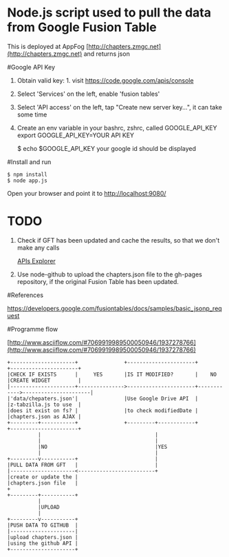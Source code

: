 # Node.js script used to pull the data from Google Fusion Table

This is deployed at AppFog [http://chapters.zmgc.net](http://chapters.zmgc.net) and returns json

#Google API Key

1. Obtain valid key: 1. visit https://code.google.com/apis/console
2. Select 'Services' on the left, enable 'fusion tables'
3. Select 'API access' on the left, tap "Create new server key...", it can take some time
4. Create an env variable in your bashrc, zshrc, called GOOGLE_API_KEY
    export GOOGLE_API_KEY=YOUR API KEY
    
    $ echo $GOOGLE_API_KEY
    your google id should be displayed

#Install and run

    $ npm install
    $ node app.js
    
Open your browser and point it to [http://localhost:9080/](http://localhost:9080/)

# TODO

1. Check if GFT has been updated and cache the results, so that we don't make any calls

    [APIs Explorer](https://developers.google.com/apis-explorer/#p/drive/v2/drive.files.get?fileId=1epTUiUlv5NQK5x4sgdy1K47ACDTpHH60hbng1qw&_h=2&)
    
2. Use node-github to upload the chapters.json file to the gh-pages repository, if the original Fusion Table has been updated.

#References

https://developers.google.com/fusiontables/docs/samples/basic_jsonp_request

#Programme flow

[http://www.asciiflow.com/#7069919989500050946/1937278766](http://www.asciiflow.com/#7069919989500050946/1937278766)

    +---------------------+               +----------------------+            +----------------------+
    |CHECK IF EXISTS      |     YES       |IS IT MODIFIED?       |    NO      |CREATE WIDGET         |
    |---------------------+--------------->----------------------+------------>----------------------|
    |'data/chepaters.json'|               |Use Google Drive API  |            |z-tabzilla.js to use  |
    |does it exist on fs? |               |to check modifiedDate |            |chapters.json as AJAX |
    +---------+-----------+               +---------+------------+            +----------------------+
              |                                     |
              |                                     |
              |NO                                   |YES
              |                                     |
    +---------v-----------+                         |
    |PULL DATA FROM GFT   |                         |
    |---------------------<-------------------------+
    |create or update the |
    |chapters.json file   |                                                   +
    +---------+-----------+
              |
              |UPLOAD
              |
    +---------v-----------+
    |PUSH DATA TO GITHUB  |
    |---------------------|
    |upload chapters.json |
    |using the github API |
    +---------------------+